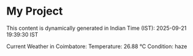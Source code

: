 # My Project

This content is dynamically generated in Indian Time (IST): 2025-09-21 19:39:30 IST


Current Weather in Coimbatore:
Temperature: 26.88 °C
Condition: haze
